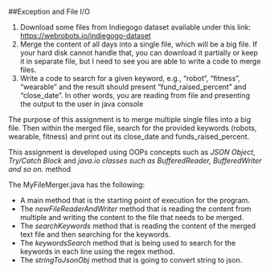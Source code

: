 ##Exception and File I/O

1. Download some files from Indiegogo dataset available under this link:
   https://webrobots.io/indiegogo-dataset
2. Merge the content of all days into a single file, which will be a big file. If your hard disk cannot handle that, you can download it partially or keep it in separate file, but I need to see you are able to write a code to merge files.
3. Write a code to search for a given keyword, e.g., “robot”, “fitness”, “wearable” and the result should present “fund_raised_percent” and “close_date”. In other words, you are reading from file and presenting the output to the user in java console

The purpose of this assignment is to merge multiple single files into a big file. Then within the merged file, search for the provided keywords (robots, wearable, fitness) and print out its close_date and funds_raised_percent. 

This assignment is developed using OOPs concepts such as *JSON Object*, *Try/Catch Block* and *java.io classes such as BufferedReader, BufferedWriter and so on.* method

The MyFileMerger.java has the following:

* A main method that is the starting point of execution for the program. 
* The *newFileReaderAndWriter* method that is reading the content from multiple and writing the content to the file that needs to be merged.
* The *searchKeywords* method that is reading the content of the merged text file and then searching for the keywords.
* The *keywordsSearch* method that is being used to search for the keywords in each line using the regex method.
* The *stringToJsonObj* method that is going to convert string to json. 




